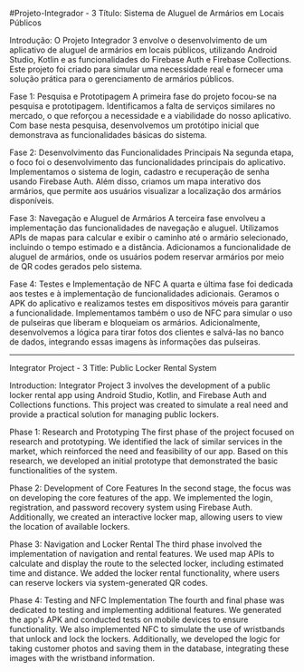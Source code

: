 #Projeto-Integrador - 3
Título: Sistema de Aluguel de Armários em Locais Públicos

Introdução: O Projeto Integrador 3 envolve o desenvolvimento de um aplicativo de aluguel de armários em locais públicos, utilizando Android Studio, Kotlin e as funcionalidades do Firebase Auth e Firebase Collections. Este projeto foi criado para simular uma necessidade real e fornecer uma solução prática para o gerenciamento de armários públicos.

Fase 1: Pesquisa e Prototipagem A primeira fase do projeto focou-se na pesquisa e prototipagem. Identificamos a falta de serviços similares no mercado, o que reforçou a necessidade e a viabilidade do nosso aplicativo. Com base nesta pesquisa, desenvolvemos um protótipo inicial que demonstrava as funcionalidades básicas do sistema.

Fase 2: Desenvolvimento das Funcionalidades Principais Na segunda etapa, o foco foi o desenvolvimento das funcionalidades principais do aplicativo. Implementamos o sistema de login, cadastro e recuperação de senha usando Firebase Auth. Além disso, criamos um mapa interativo dos armários, que permite aos usuários visualizar a localização dos armários disponíveis.

Fase 3: Navegação e Aluguel de Armários A terceira fase envolveu a implementação das funcionalidades de navegação e aluguel. Utilizamos APIs de mapas para calcular e exibir o caminho até o armário selecionado, incluindo o tempo estimado e a distância. Adicionamos a funcionalidade de aluguel de armários, onde os usuários podem reservar armários por meio de QR codes gerados pelo sistema.

Fase 4: Testes e Implementação de NFC A quarta e última fase foi dedicada aos testes e à implementação de funcionalidades adicionais. Geramos o APK do aplicativo e realizamos testes em dispositivos móveis para garantir a funcionalidade. Implementamos também o uso de NFC para simular o uso de pulseiras que liberam e bloqueiam os armários. Adicionalmente, desenvolvemos a lógica para tirar fotos dos clientes e salvá-las no banco de dados, integrando essas imagens às informações das pulseiras.

-------------------------------------------------------------------------------------------------------------------------------------------------------------------------------------------------------------------------------------------------------------------------------

Integrator Project - 3
Title: Public Locker Rental System

Introduction: Integrator Project 3 involves the development of a public locker rental app using Android Studio, Kotlin, and Firebase Auth and Collections functions. This project was created to simulate a real need and provide a practical solution for managing public lockers.

Phase 1: Research and Prototyping The first phase of the project focused on research and prototyping. We identified the lack of similar services in the market, which reinforced the need and feasibility of our app. Based on this research, we developed an initial prototype that demonstrated the basic functionalities of the system.

Phase 2: Development of Core Features In the second stage, the focus was on developing the core features of the app. We implemented the login, registration, and password recovery system using Firebase Auth. Additionally, we created an interactive locker map, allowing users to view the location of available lockers.

Phase 3: Navigation and Locker Rental The third phase involved the implementation of navigation and rental features. We used map APIs to calculate and display the route to the selected locker, including estimated time and distance. We added the locker rental functionality, where users can reserve lockers via system-generated QR codes.

Phase 4: Testing and NFC Implementation The fourth and final phase was dedicated to testing and implementing additional features. We generated the app's APK and conducted tests on mobile devices to ensure functionality. We also implemented NFC to simulate the use of wristbands that unlock and lock the lockers. Additionally, we developed the logic for taking customer photos and saving them in the database, integrating these images with the wristband information.
